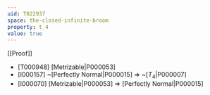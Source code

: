 ```yaml
---
uid: T022937
space: the-closed-infinite-broom
property: t_4
value: true
---
```

[[Proof]]

* [T000948] [Metrizable|P000053]
* [I000157] ~[Perfectly Normal|P000015] => ~[$T_4$|P000007]
* [I000070] [Metrizable|P000053] => [Perfectly Normal|P000015]


